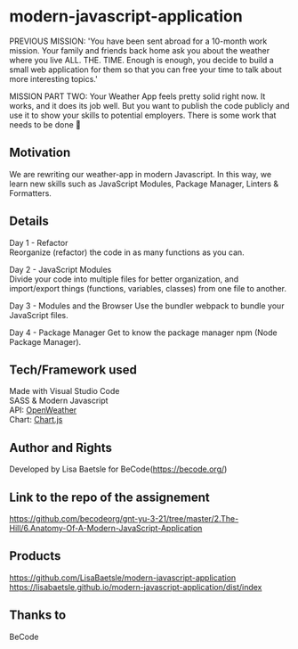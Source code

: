 # modern-javascript-application

PREVIOUS MISSION: 'You have been sent abroad for a 10-month work mission. Your family and friends back home ask you about the weather where you live ALL. THE. TIME.
Enough is enough, you decide to build a small web application for them so that you can free your time to talk about more interesting topics.'   
   
MISSION PART TWO: Your Weather App feels pretty solid right now. It works, and it does its job well. But you want to publish the code publicly and use it to show your skills to potential employers. There is some work that needs to be done 🦾

## Motivation

We are rewriting our weather-app in modern Javascript. In this way, we learn new skills such as JavaScript Modules, Package Manager, Linters & Formatters.

## Details

Day 1 - Refactor   
Reorganize (refactor) the code in as many functions as you can.   
   
Day 2 - JavaScript Modules  
Divide your code into multiple files for better organization, and import/export things (functions, variables, classes) from one file to another.  
   
Day 3 - Modules and the Browser 
Use the bundler webpack to bundle your JavaScript files.  

Day 4 - Package Manager 
Get to know the package manager npm (Node Package Manager).

## Tech/Framework used

Made with Visual Studio Code  
SASS & Modern Javascript  
API: [OpenWeather](https://openweathermap.org/)  
Chart: [Chart.js](https://www.chartjs.org/)

## Author and Rights

Developed by Lisa Baetsle for BeCode(https://becode.org/)

## Link to the repo of the assignement

https://github.com/becodeorg/gnt-yu-3-21/tree/master/2.The-Hill/6.Anatomy-Of-A-Modern-JavaScript-Application

## Products
  
https://github.com/LisaBaetsle/modern-javascript-application  
https://lisabaetsle.github.io/modern-javascript-application/dist/index

## Thanks to

BeCode
